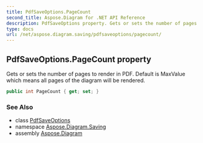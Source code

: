 ```yaml
---
title: PdfSaveOptions.PageCount
second_title: Aspose.Diagram for .NET API Reference
description: PdfSaveOptions property. Gets or sets the number of pages to render in PDF. Default is MaxValue which means all pages of the diagram will be rendered
type: docs
url: /net/aspose.diagram.saving/pdfsaveoptions/pagecount/
---
```

## PdfSaveOptions.PageCount property

Gets or sets the number of pages to render in PDF. Default is MaxValue which means all pages of the diagram will be rendered.

```csharp
public int PageCount { get; set; }
```

### See Also

* class [PdfSaveOptions](../)
* namespace [Aspose.Diagram.Saving](../../pdfsaveoptions/)
* assembly [Aspose.Diagram](../../../)


